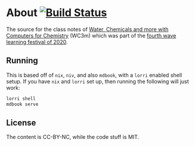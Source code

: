 # About [![Build Status](https://travis-ci.com/wc3m/wc3m.github.io.svg?branch=src)](https://travis-ci.com/wc3m/wc3m.github.io)

The source for the class notes of [Water, Chemicals and more with Computers for Chemistry](https://haozeke.github.io/WC3m-wlf4) (WC3m) which was part of the [fourth wave learning festival of 2020](http://www.wavelf.org/ij6TzydE3kTSF8cwwIUj).

## Running

This is based off of `nix`, `niv`, and also `mdbook`, with a `lorri` enabled shell setup. If you have `nix` and `lorri` set up, then running the following will just work:

```bash
lorri shell
mdbook serve
```

## License

The content is CC-BY-NC, while the code stuff is MIT.
